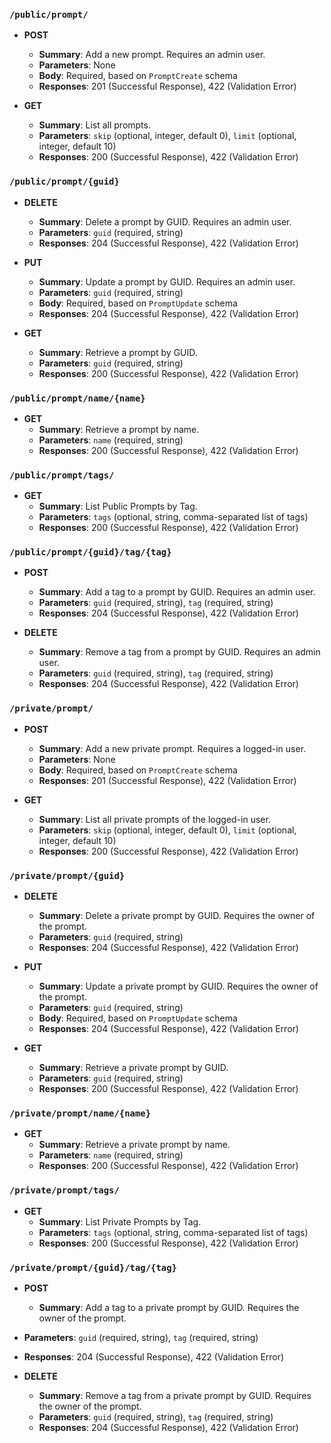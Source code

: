 
### `/public/prompt/`

- **POST**
  - **Summary**: Add a new prompt. Requires an admin user.
  - **Parameters**: None
  - **Body**: Required, based on `PromptCreate` schema
  - **Responses**: 201 (Successful Response), 422 (Validation Error)

- **GET**
  - **Summary**: List all prompts.
  - **Parameters**: `skip` (optional, integer, default 0), `limit` (optional, integer, default 10)
  - **Responses**: 200 (Successful Response), 422 (Validation Error)

### `/public/prompt/{guid}`

- **DELETE**
  - **Summary**: Delete a prompt by GUID. Requires an admin user.
  - **Parameters**: `guid` (required, string)
  - **Responses**: 204 (Successful Response), 422 (Validation Error)

- **PUT**
  - **Summary**: Update a prompt by GUID. Requires an admin user.
  - **Parameters**: `guid` (required, string)
  - **Body**: Required, based on `PromptUpdate` schema
  - **Responses**: 204 (Successful Response), 422 (Validation Error)

- **GET**
  - **Summary**: Retrieve a prompt by GUID.
  - **Parameters**: `guid` (required, string)
  - **Responses**: 200 (Successful Response), 422 (Validation Error)

### `/public/prompt/name/{name}`

- **GET**
  - **Summary**: Retrieve a prompt by name.
  - **Parameters**: `name` (required, string)
  - **Responses**: 200 (Successful Response), 422 (Validation Error)

### `/public/prompt/tags/`

- **GET**
  - **Summary**: List Public Prompts by Tag.
  - **Parameters**: `tags` (optional, string, comma-separated list of tags)
  - **Responses**: 200 (Successful Response), 422 (Validation Error)

### `/public/prompt/{guid}/tag/{tag}`

- **POST**
  - **Summary**: Add a tag to a prompt by GUID. Requires an admin user.
  - **Parameters**: `guid` (required, string), `tag` (required, string)
  - **Responses**: 204 (Successful Response), 422 (Validation Error)

- **DELETE**
  - **Summary**: Remove a tag from a prompt by GUID. Requires an admin user.
  - **Parameters**: `guid` (required, string), `tag` (required, string)
  - **Responses**: 204 (Successful Response), 422 (Validation Error)

### `/private/prompt/`

- **POST**
  - **Summary**: Add a new private prompt. Requires a logged-in user.
  - **Parameters**: None
  - **Body**: Required, based on `PromptCreate` schema
  - **Responses**: 201 (Successful Response), 422 (Validation Error)

- **GET**
  - **Summary**: List all private prompts of the logged-in user.
  - **Parameters**: `skip` (optional, integer, default 0), `limit` (optional, integer, default 10)
  - **Responses**: 200 (Successful Response), 422 (Validation Error)

### `/private/prompt/{guid}`

- **DELETE**
  - **Summary**: Delete a private prompt by GUID. Requires the owner of the prompt.
  - **Parameters**: `guid` (required, string)
  - **Responses**: 204 (Successful Response), 422 (Validation Error)

- **PUT**
  - **Summary**: Update a private prompt by GUID. Requires the owner of the prompt.
  - **Parameters**: `guid` (required, string)
  - **Body**: Required, based on `PromptUpdate` schema
  - **Responses**: 204 (Successful Response), 422 (Validation Error)

- **GET**
  - **Summary**: Retrieve a private prompt by GUID.
  - **Parameters**: `guid` (required, string)
  - **Responses**: 200 (Successful Response), 422 (Validation Error)

### `/private/prompt/name/{name}`

- **GET**
  - **Summary**: Retrieve a private prompt by name.
  - **Parameters**: `name` (required, string)
  - **Responses**: 200 (Successful Response), 422 (Validation Error)

### `/private/prompt/tags/`

- **GET**
  - **Summary**: List Private Prompts by Tag.
  - **Parameters**: `tags` (optional, string, comma-separated list of tags)
  - **Responses**: 200 (Successful Response), 422 (Validation Error)

### `/private/prompt/{guid}/tag/{tag}`

- **POST**
  - **Summary**: Add a tag to a private prompt by GUID. Requires the owner of the prompt.


 - **Parameters**: `guid` (required, string), `tag` (required, string)
  - **Responses**: 204 (Successful Response), 422 (Validation Error)

- **DELETE**
  - **Summary**: Remove a tag from a private prompt by GUID. Requires the owner of the prompt.
  - **Parameters**: `guid` (required, string), `tag` (required, string)
  - **Responses**: 204 (Successful Response), 422 (Validation Error)
